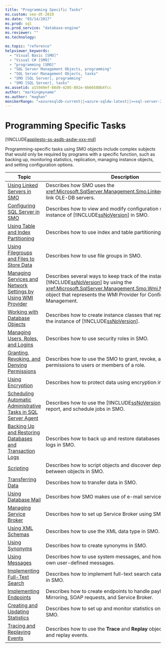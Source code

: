 ```yaml
---
title: "Programming Specific Tasks"
ms.custom: seo-dt-2019
ms.date: "03/14/2017"
ms.prod: sql
ms.prod_service: "database-engine"
ms.reviewer: ""
ms.technology: 

ms.topic: "reference"
helpviewer_keywords: 
  - "Visual Basic [SMO]"
  - "Visual C# [SMO]"
  - "programming [SMO]"
  - "SQL Server Management Objects, programming"
  - "SQL Server Management Objects, tasks"
  - "SMO [SQL Server], programming"
  - "SMO [SQL Server], tasks"
ms.assetid: a15949ef-88d9-4205-892e-0b66588b4fcc
author: "markingmyname"
ms.author: "maghan"
monikerRange: "=azuresqldb-current||=azure-sqldw-latest||>=sql-server-2016||=sqlallproducts-allversions||>=sql-server-linux-2017||=azuresqldb-mi-current"
---
```

# Programming Specific Tasks
[!INCLUDE[appliesto-ss-asdb-asdw-xxx-md](../../../includes/appliesto-ss-asdb-asdw-xxx-md.md)]

  Programming-specific tasks using SMO objects include complex subjects that would only be required by programs with a specific function, such as backing up, monitoring statistics, replication, managing instance objects, and setting configuration options.  
  
|Topic|Description|  
|-----------|-----------------|  
|[Using Linked Servers in SMO](../../../relational-databases/server-management-objects-smo/tasks/using-linked-servers-in-smo.md)|Describes how SMO uses the <xref:Microsoft.SqlServer.Management.Smo.LinkedServer> object to link OLE-DB servers.|  
|[Configuring SQL Server in SMO](../../../relational-databases/server-management-objects-smo/tasks/configuring-sql-server-in-smo.md)|Describes how to view and modify configuration settings for the instance of [!INCLUDE[ssNoVersion](../../../includes/ssnoversion-md.md)] in SMO.|  
|[Using Table and Index Partitioning](../../../relational-databases/server-management-objects-smo/tasks/using-table-and-index-partitioning.md)|Describes how to use index and table partitioning in SMO.|  
|[Using Filegroups and Files to Store Data](../../../relational-databases/server-management-objects-smo/tasks/using-filegroups-and-files-to-store-data.md)|Describes how to use file groups in SMO.|  
|[Managing Services and Network Settings by Using WMI Provider](../../../relational-databases/server-management-objects-smo/tasks/managing-services-and-network-settings-by-using-wmi-provider.md)|Describes several ways to keep track of the instance of [!INCLUDE[ssNoVersion](../../../includes/ssnoversion-md.md)] by using the <xref:Microsoft.SqlServer.Management.Smo.Wmi.ManagedComputer> object that represents the WMI Provider for Configuration Management.|  
|[Working with Database Objects](../../../relational-databases/server-management-objects-smo/tasks/creating-altering-and-removing-database-objects.md)|Describes how to create instance classes that represent objects on the instance of [!INCLUDE[ssNoVersion](../../../includes/ssnoversion-md.md)].|  
|[Managing Users, Roles, and Logins](../../../relational-databases/server-management-objects-smo/tasks/managing-users-roles-and-logins.md)|Describes how to use security roles in SMO.|  
|[Granting, Revoking, and Denying Permissions](../../../relational-databases/server-management-objects-smo/tasks/granting-revoking-and-denying-permissions.md)|Describes how to use the SMO to grant, revoke, and deny permissions to users or members of a role.|  
|[Using Encryption](../../../relational-databases/server-management-objects-smo/tasks/using-encryption.md)|Describes how to protect data using encryption in SMO.|  
|[Scheduling Automatic Administrative Tasks in SQL Server Agent](../../../relational-databases/server-management-objects-smo/tasks/scheduling-automatic-administrative-tasks-in-sql-server-agent.md)|Describes how to use the [!INCLUDE[ssNoVersion](../../../includes/ssnoversion-md.md)] Agent to monitor, report, and schedule jobs in SMO.|  
|[Backing Up and Restoring Databases and Transaction Logs](../../../relational-databases/server-management-objects-smo/tasks/backing-up-and-restoring-databases-and-transaction-logs.md)|Describes how to back up and restore databases and transaction logs in SMO.|  
|[Scripting](../../../relational-databases/server-management-objects-smo/tasks/scripting.md)|Describes how to script objects and discover dependencies between objects in SMO.|  
|[Transferring Data](../../../relational-databases/server-management-objects-smo/tasks/transferring-data.md)|Describes how to transfer data in SMO.|  
|[Using Database Mail](../../../relational-databases/server-management-objects-smo/tasks/using-database-mail.md)|Describes how SMO makes use of e-mail services.|  
|[Managing Service Broker](../../../relational-databases/server-management-objects-smo/tasks/managing-service-broker.md)|Describes how to set up Service Broker using SMO.|  
|[Using XML Schemas](../../../relational-databases/server-management-objects-smo/tasks/using-xml-schemas.md)|Describes how to use the XML data type in SMO.|  
|[Using Synonyms](../../../relational-databases/server-management-objects-smo/tasks/using-synonyms.md)|Describes how to create synonyms in SMO.|  
|[Using Messages](../../../relational-databases/server-management-objects-smo/tasks/using-messages.md)|Describes how to use system messages, and how to define your own user-defined messages.|  
|[Implementing Full-Text Search](../../../relational-databases/server-management-objects-smo/tasks/implementing-full-text-search.md)|Describes how to implement full-text search catalogs and indexes in SMO.|  
|[Implementing Endpoints](../../../relational-databases/server-management-objects-smo/tasks/implementing-endpoints.md)|Describes how to create endpoints to handle payloads for Database Mirroring, SOAP requests, and Service Broker.|  
|[Creating and Updating Statistics](../../../relational-databases/server-management-objects-smo/tasks/creating-and-updating-statistics.md)|Describes how to set up and monitor statistics on a database in SMO.|  
|[Tracing and Replaying Events](../../../relational-databases/server-management-objects-smo/tasks/tracing-and-replaying-events.md)|Describes how to use the **Trace** and **Replay** objects in SMO to trace and replay events.|  
  
  
